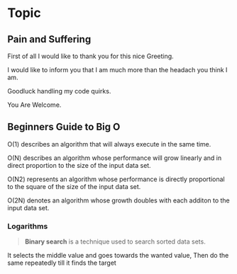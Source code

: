 # Topic

## Pain and Suffering

First of all I would like to thank you for this nice Greeting.

I would like to inform you that I am much more than the headach you think I am.

Goodluck handling my code quirks.

You Are Welcome.

## Beginners Guide to Big O

O(1) describes an algorithm that will always execute in the same time.

O(N) describes an algorithm whose performance will grow linearly and in direct proportion to the size of the input data set.

O(N2) represents an algorithm whose performance is directly proportional to the square of the size of the input data set.

O(2N) denotes an algorithm whose growth doubles with each additon to the input data set.

### Logarithms

> **Binary search** is a technique used to search sorted data sets.

It selects the middle value and goes towards the wanted value, Then do the same repeatedly till it finds the target
